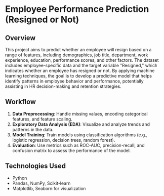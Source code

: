 # Employee Performance Prediction (Resigned or Not)

## Overview

This project aims to predict whether an employee will resign based on a range of features, including demographics, job title, department, work experience, education, performance scores, and other factors. The dataset includes employee-specific data and the target variable "Resigned," which indicates whether an employee has resigned or not. By applying machine learning techniques, the goal is to develop a predictive model that helps identify patterns in employee behavior and performance, potentially assisting in HR decision-making and retention strategies.

## Workflow
1. **Data Preprocessing**: Handle missing values, encoding categorical features, and feature scaling.
2. **Exploratory Data Analysis (EDA)**: Visualize and analyze trends and patterns in the data.
3. **Model Training**: Train models using classification algorithms (e.g., logistic regression, decision trees, random forest).
4. **Evaluation**: Use metrics such as ROC-AUC, precision-recall, and confusion matrix to assess the performance of the model.

## Technologies Used
- Python
- Pandas, NumPy, Scikit-learn
- Matplotlib, Seaborn for visualization
